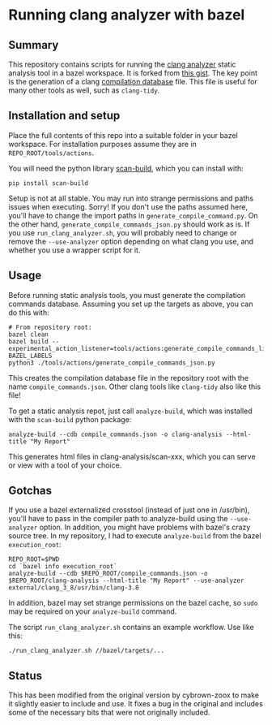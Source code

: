 # Running clang analyzer with bazel
## Summary
This repository contains scripts for running the [clang
analyzer](http://clang-analyzer.llvm.org/) static
analysis tool in a bazel workspace. It is forked from [this
gist](https://gist.github.com/bsilver8192/0115ee5d040bb601e3b7). The key point
is the generation of a clang [compilation
database](http://clang.llvm.org/docs/JSONCompilationDatabase.html) file. This
file is useful for many other tools as well, such as `clang-tidy`.

## Installation and setup
Place the full contents of this repo into a suitable folder in your bazel
workspace. For installation purposes assume they are in `REPO_ROOT/tools/actions`.

You will need the python library
[scan-build](https://github.com/rizsotto/scan-build), which you can install
with:

```
pip install scan-build
```

Setup is not at all stable. You may run into strange permissions and paths
issues when executing. Sorry! If you don't
use the paths assumed here, you'll have to change the import paths in
`generate_compile_command.py`. On the other hand,
`generate_compile_commands_json.py` should work as is. If you use
`run_clang_analyzer.sh`, you will probably need to change or remove the
`--use-analyzer` option depending on what clang you use, and whether you use a
wrapper script for it.

## Usage
Before running static analysis tools, you must generate the compilation commands
database. Assuming you set up the targets as above, you can do this with:

```
# From repository root:
bazel clean
bazel build --experimental_action_listener=tools/actions:generate_compile_commands_listener BAZEL_LABELS
python3 ./tools/actions/generate_compile_commands_json.py
```

This creates the compilation database file in the repository root with the name
`compile_commands.json`. Other clang tools like `clang-tidy` also like this
file!

To get a static analysis repot, just call `analyze-build`, which was installed
with the `scan-build` python package:

```
analyze-build --cdb compile_commands.json -o clang-analysis --html-title "My Report" 
```

This generates html files in clang-analysis/scan-xxx, which you can serve or
view with a tool of your choice.

## Gotchas
If you use a bazel externalized crosstool (instead of just one in /usr/bin),
you'll have to pass in the compiler path to analyze-build using the
`--use-analyzer` option. In addition, you might have problems with bazel's crazy
source tree. In my repository, I had to execute `analyze-build` from the bazel
`execution_root`:

```
REPO_ROOT=$PWD
cd `bazel info execution_root`
analyze-build --cdb $REPO_ROOT/compile_commands.json -o $REPO_ROOT/clang-analysis --html-title "My Report" --use-analyzer external/clang_3_8/usr/bin/clang-3.8
```

In addition, bazel may set strange permissions on the bazel cache, so `sudo` may
be required on your `analyze-build` command.

The script `run_clang_analyzer.sh` contains an example workflow. Use like this:

```
./run_clang_analyzer.sh //bazel/targets/...
```

## Status
This has been modified from the original version by cybrown-zoox to make it slightly
easier to include and use. It fixes a bug in the original and includes some of the
necessary bits that were not originally included.
